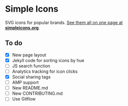 # Simple Icons

SVG icons for popular brands. [See them all on one page at **simpleicons.org**](https://simpleicons.org).

## To do

- [x] New page layout
- [x] Jekyll code for sorting icons by hue
- [ ] JS search function
- [ ] Analytics tracking for icon clicks
- [x] Social sharing tags
- [ ] AMP support
- [ ] New README.md
- [ ] New CONTRIBUTING.md
- [ ] Use Gitflow
